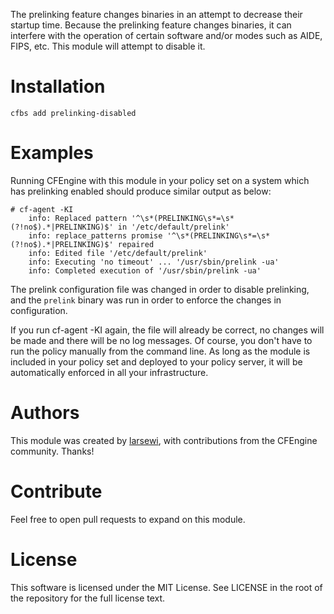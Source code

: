 The prelinking feature changes  binaries  in  an  attempt  to  decrease  their
startup  time.  Because  the  prelinking  feature  changes  binaries,  it  can
interfere with the operation of certain software and/or modes  such  as  AIDE,
FIPS, etc. This module will attempt to disable it.

# Installation
```
cfbs add prelinking-disabled
```

# Examples
Running CFEngine with this module in your policy set on  a  system  which  has
prelinking enabled should produce similar output as below:

```
# cf-agent -KI
    info: Replaced pattern '^\s*(PRELINKING\s*=\s*(?!no$).*|PRELINKING)$' in '/etc/default/prelink'
    info: replace_patterns promise '^\s*(PRELINKING\s*=\s*(?!no$).*|PRELINKING)$' repaired
    info: Edited file '/etc/default/prelink'
    info: Executing 'no timeout' ... '/usr/sbin/prelink -ua'
    info: Completed execution of '/usr/sbin/prelink -ua'
```

The prelink configuration file was changed in order to disable prelinking, and
the `prelink` binary was run in order to enforce the changes in configuration.

If you run cf-agent -KI again, the file will already be  correct,  no  changes
will be made and there will be no log messages. Of course, you don't  have  to
run the policy manually from the command  line.  As  long  as  the  module  is
included in your policy set and deployed to your policy  server,  it  will  be
automatically enforced in all your infrastructure.

# Authors
This  module  was  created  by   [larsewi](https://github.com/larsewi),   with
contributions from the CFEngine community. Thanks!

# Contribute
Feel free to open pull requests to expand on this module.

# License
This software is licensed under the MIT License. See LICENSE in  the  root  of
the repository for the full license text.
